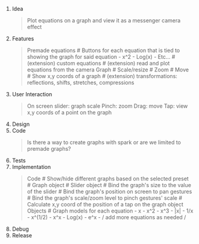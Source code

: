 1. Idea
	> Plot equations on a graph and view it as a messenger camera effect
2. Features
	> Premade equations 
		# Buttons for each equation that is tied to showing the graph for said equation
			- x^2
			- Log(x)
			- Etc…
		# (extension) custom equations
		# (extension) read and plot equations from the camera 
	> Graph
		# Scale/resize 
		# Zoom 
		# Move 
		# Show x,y coords of a graph 
		# (extension) transformations: reflections, shifts, stretches, compressions
3. User Interaction
	> On screen slider: graph scale
	> Pinch: zoom
	> Drag: move
	> Tap: view x,y coords of a point on the graph
4. Design
5. Code
	> Is there a way to create graphs with spark or are we limited to premade graphs?
6. Tests
7. Implementation 
	> Code
		# Show/hide different graphs based on the selected preset
		# Graph object
		# Slider object
		# Bind the graph's size to the value of the slider
		# Bind the graph's position on screen to pan gestures
		# Bind the graph's scale/zoom level to pinch gestures' scale
		# Calculate x,y coord of the position of a tap on the graph object
	> Objects
		# Graph models for each equation
			- x
			- x^2
			- x^3
			- |x|
			- 1/x
			- x^(1/2)
			- x^x
			- Log(x)
			- e^x
			- / add more equations as needed /
8. Debug
9. Release
